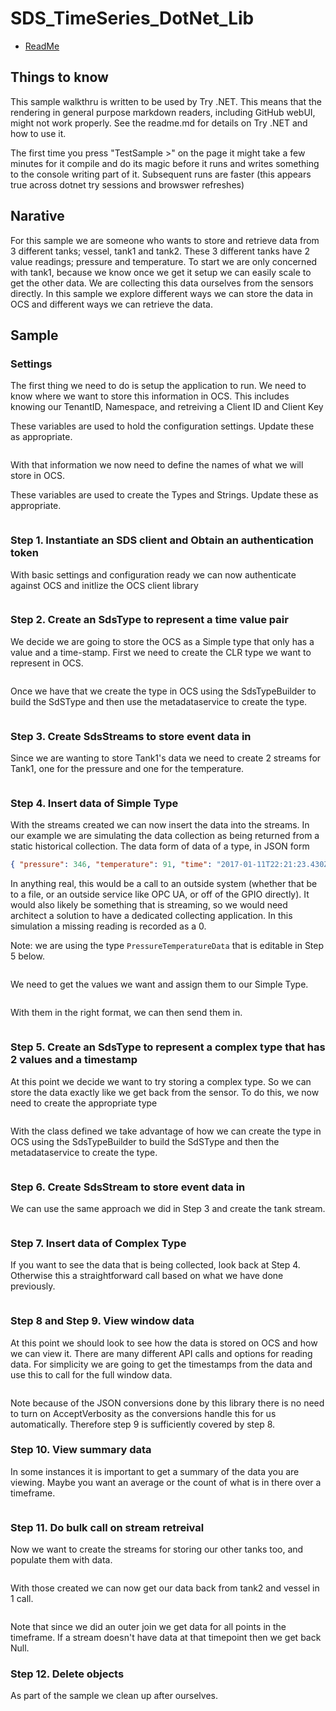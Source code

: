 # SDS_TimeSeries_DotNet_Lib

- [ReadMe](README.md)

## Things to know

This sample walkthru is written to be used by Try .NET. This means that the rendering in general purpose markdown readers, including GitHub webUI, might not work properly. See the readme.md for details on Try .NET and how to use it.

The first time you press "TestSample >" on the page it might take a few minutes for it compile and do its magic before it runs and writes something to the console writing part of it. Subsequent runs are faster (this appears true across dotnet try sessions and browswer refreshes)

## Narative

For this sample we are someone who wants to store and retrieve data from 3 different tanks; vessel, tank1 and tank2. These 3 different tanks have 2 value readings; pressure and temperature. To start we are only concerned with tank1, because we know once we get it setup we can easily scale to get the other data. We are collecting this data ourselves from the sensors directly. In this sample we explore different ways we can store the data in OCS and different ways we can retrieve the data.

## Sample

### Settings

The first thing we need to do is setup the application to run. We need to know where we want to store this information in OCS. This includes knowing our TenantID, Namespace, and retreiving a Client ID and Client Key

These variables are used to hold the configuration settings. Update these as appropriate.

```cs --source-file ./Program.cs --project ./SDS_TS_DotNet.csproj --region configurationSettings --session TestSample

```

With that information we now need to define the names of what we will store in OCS.

These variables are used to create the Types and Strings. Update these as appropriate.

```cs --source-file ./Program.cs --project ./SDS_TS_DotNet.csproj --region settings --session TestSample

```

### Step 1. Instantiate an SDS client and Obtain an authentication token

With basic settings and configuration ready we can now authenticate against OCS and initlize the OCS client library

```cs --source-file ./Program.cs --project ./SDS_TS_DotNet.csproj --region step1 --session TestSample

```

### Step 2. Create an SdsType to represent a time value pair

We decide we are going to store the OCS as a Simple type that only has a value and a time-stamp. First we need to create the CLR type we want to represent in OCS.

```cs --source-file ./Program.cs --project ./SDS_TS_DotNet.csproj --region step2a --session TestSample

```

Once we have that we create the type in OCS using the SdsTypeBuilder to build the SdSType and then use the metadataservice to create the type.

```cs --source-file ./Program.cs --project ./SDS_TS_DotNet.csproj --region step2b --session TestSample

```

### Step 3. Create SdsStreams to store event data in

Since we are wanting to store Tank1's data we need to create 2 streams for Tank1, one for the pressure and one for the temperature.

```cs --source-file ./Program.cs --project ./SDS_TS_DotNet.csproj --region step3 --session TestSample

```

### Step 4. Insert data of Simple Type

With the streams created we can now insert the data into the streams. In our example we are simulating the data collection as being returned from a static historical collection. The data form of data of a type, in JSON form

```json
{ "pressure": 346, "temperature": 91, "time": "2017-01-11T22:21:23.430Z" }
```

In anything real, this would be a call to an outside system (whether that be to a file, or an outside service like OPC UA, or off of the GPIO directly). It would also likely be something that is streaming, so we would need architect a solution to have a dedicated collecting application. In this simulation a missing reading is recorded as a 0.

Note: we are using the type `PressureTemperatureData` that is editable in Step 5 below.

```cs --source-file ./Program.cs --project ./SDS_TS_DotNet.csproj --region step4a --session TestSample

```

We need to get the values we want and assign them to our Simple Type.

```cs --source-file ./Program.cs --project ./SDS_TS_DotNet.csproj --region step4b --session TestSample

```

With them in the right format, we can then send them in.

```cs --source-file ./Program.cs --project ./SDS_TS_DotNet.csproj --region step4c --session TestSample

```

### Step 5. Create an SdsType to represent a complex type that has 2 values and a timestamp

At this point we decide we want to try storing a complex type. So we can store the data exactly like we get back from the sensor. To do this, we now need to create the appropriate type

```cs --source-file ./Program.cs --project ./SDS_TS_DotNet.csproj --region step5a --session TestSample

```

With the class defined we take advantage of how we can create the type in OCS using the SdsTypeBuilder to build the SdSType and then the metadataservice to create the type.

```cs --source-file ./Program.cs --project ./SDS_TS_DotNet.csproj --region step5b --session TestSample

```

### Step 6. Create SdsStream to store event data in

We can use the same approach we did in Step 3 and create the tank stream.

```cs --source-file ./Program.cs --project ./SDS_TS_DotNet.csproj --region step6 --session TestSample

```

### Step 7. Insert data of Complex Type

If you want to see the data that is being collected, look back at Step 4. Otherwise this a straightforward call based on what we have done previously.

```cs --source-file ./Program.cs --project ./SDS_TS_DotNet.csproj --region step6 --session TestSample

```

### Step 8 and Step 9. View window data

At this point we should look to see how the data is stored on OCS and how we can view it. There are many different API calls and options for reading data. For simplicity we are going to get the timestamps from the data and use this to call for the full window data.

```cs --source-file ./Program.cs --project ./SDS_TS_DotNet.csproj --region step8 --session TestSample

```

Note because of the JSON conversions done by this library there is no need to turn on AcceptVerbosity as the conversions handle this for us automatically. Therefore step 9 is sufficiently covered by step 8.

### Step 10. View summary data

In some instances it is important to get a summary of the data you are viewing. Maybe you want an average or the count of what is in there over a timeframe.

```cs --source-file ./Program.cs --project ./SDS_TS_DotNet.csproj --region step10 --session TestSample

```

### Step 11. Do bulk call on stream retreival

Now we want to create the streams for storing our other tanks too, and populate them with data.

```cs --source-file ./Program.cs --project ./SDS_TS_DotNet.csproj --region step11a --session TestSample

```

With those created we can now get our data back from tank2 and vessel in 1 call.

```cs --source-file ./Program.cs --project ./SDS_TS_DotNet.csproj --region step11b --session TestSample

```

Note that since we did an outer join we get data for all points in the timeframe. If a stream doesn't have data at that timepoint then we get back Null.

### Step 12. Delete objects

As part of the sample we clean up after ourselves.

```cs --source-file ./Program.cs --project ./SDS_TS_DotNet.csproj --region step12 --session TestSample

```
